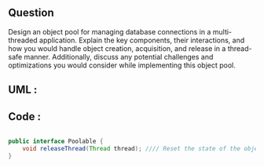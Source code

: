 
## Question
Design an object pool for managing database connections in a multi-threaded application. Explain the key components, their interactions, and how you would handle object creation, acquisition, and release in a thread-safe manner. Additionally, discuss any potential challenges and optimizations you would consider while implementing this object pool.
## UML :



## Code :

```java

```



```java
public interface Poolable {
    void releaseThread(Thread thread); //// Reset the state of the object when returning it to the pool
} 
```



```java

```












